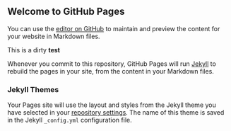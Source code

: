 ## Welcome to GitHub Pages

You can use the [editor on GitHub](https://github.com/rpollett/wineabout.app/edit/master/index.md) to maintain and preview the content for your website in Markdown files.

This is a dirty <b> test </b>

Whenever you commit to this repository, GitHub Pages will run [Jekyll](https://jekyllrb.com/) to rebuild the pages in your site, from the content in your Markdown files.

### Jekyll Themes

Your Pages site will use the layout and styles from the Jekyll theme you have selected in your [repository settings](https://github.com/rpollett/wineabout.app/settings). The name of this theme is saved in the Jekyll `_config.yml` configuration file.
